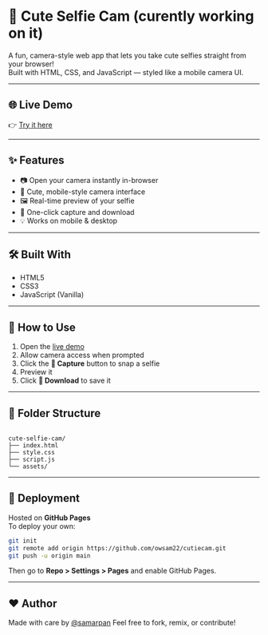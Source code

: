 # 📸 Cute Selfie Cam (curently working on it)

A fun, camera-style web app that lets you take cute selfies straight from your browser!  
Built with HTML, CSS, and JavaScript — styled like a mobile camera UI.

---

## 🌐 Live Demo

👉 [Try it here](https://owsam22.github.io/cutiecam)  


---

## ✨ Features

- 📷 Open your camera instantly in-browser
- 🎨 Cute, mobile-style camera interface
- 🖼️ Real-time preview of your selfie
- 💾 One-click capture and download
- 💡 Works on mobile & desktop

---

## 🛠️ Built With

- HTML5
- CSS3
- JavaScript (Vanilla)

---

## 🧰 How to Use

1. Open the [live demo](https://owsam22.github.io/cutiecam-cam)
2. Allow camera access when prompted
3. Click the **📸 Capture** button to snap a selfie
4. Preview it
5. Click **💾 Download** to save it

---

## 📁 Folder Structure

```

cute-selfie-cam/
├── index.html
├── style.css
├── script.js
└── assets/

````

---

## 🚀 Deployment

Hosted on **GitHub Pages**  
To deploy your own:
```bash
git init
git remote add origin https://github.com/owsam22/cutiecam.git
git push -u origin main
````

Then go to **Repo > Settings > Pages** and enable GitHub Pages.

---

## ❤️ Author

Made with care by [@samarpan](https://github.com/owsam22)
Feel free to fork, remix, or contribute!

```
